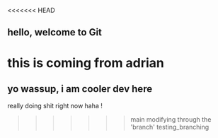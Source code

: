 <<<<<<< HEAD
## hello, welcome to Git
 this is coming from adrian
=======
## yo wassup, i am cooler dev here
really doing shit right now haha !
>>>>>>> main
modifying through the 'branch' testing_branching
